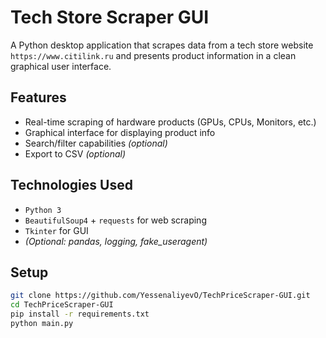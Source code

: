 # Tech Store Scraper GUI

A Python desktop application that scrapes data from a tech store website `https://www.citilink.ru` and presents product information in a clean graphical user interface.

## Features

- Real-time scraping of hardware products (GPUs, CPUs, Monitors, etc.)
- Graphical interface for displaying product info
- Search/filter capabilities *(optional)*
- Export to CSV *(optional)*

## Technologies Used

- `Python 3`
- `BeautifulSoup4` + `requests` for web scraping
- `Tkinter` for GUI
- *(Optional: pandas, logging, fake_useragent)*

## Setup

```bash
git clone https://github.com/YessenaliyevO/TechPriceScraper-GUI.git
cd TechPriceScraper-GUI
pip install -r requirements.txt
python main.py
 

